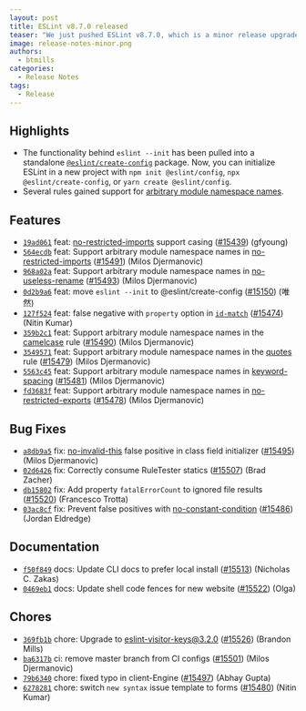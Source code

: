 ```yaml
---
layout: post
title: ESLint v8.7.0 released
teaser: "We just pushed ESLint v8.7.0, which is a minor release upgrade of ESLint. This release adds some new features and fixes several bugs found in the previous release."
image: release-notes-minor.png
authors:
  - btmills
categories:
  - Release Notes
tags:
  - Release
---
```


## Highlights

* The functionality behind `eslint --init` has been pulled into a standalone [`@eslint/create-config`](https://github.com/eslint/create-config) package. Now, you can initialize ESLint in a new project with `npm init @eslint/config`, `npx @eslint/create-config`, or `yarn create @eslint/config`.
* Several rules gained support for [arbitrary module namespace names](https://github.com/tc39/ecma262/pull/2154).

## Features

* [`19ad061`](https://github.com/eslint/eslint/commit/19ad061290e1e97f760cfdce90a651cea9042c32) feat: [no-restricted-imports](/docs/rules/no-restricted-imports) support casing ([#15439](https://github.com/eslint/eslint/issues/15439)) (gfyoung)
* [`564ecdb`](https://github.com/eslint/eslint/commit/564ecdb992c6e236fa3ca903f8b2a645afc32d7e) feat: Support arbitrary module namespace names in [no-restricted-imports](/docs/rules/no-restricted-imports) ([#15491](https://github.com/eslint/eslint/issues/15491)) (Milos Djermanovic)
* [`968a02a`](https://github.com/eslint/eslint/commit/968a02af455f76446269afe07191c6aa37d44a88) feat: Support arbitrary module namespace names in [no-useless-rename](/docs/rules/no-useless-rename) ([#15493](https://github.com/eslint/eslint/issues/15493)) (Milos Djermanovic)
* [`0d2b9a6`](https://github.com/eslint/eslint/commit/0d2b9a6dfa544f7ab084425eafc90a90aa14bcae) feat: move `eslint --init` to @eslint/create-config ([#15150](https://github.com/eslint/eslint/issues/15150)) (唯然)
* [`127f524`](https://github.com/eslint/eslint/commit/127f524337f92dd72d36e71e646c91c9715ad444) feat: false negative with `property` option in [`id-match`](/docs/rules/id-match) ([#15474](https://github.com/eslint/eslint/issues/15474)) (Nitin Kumar)
* [`359b2c1`](https://github.com/eslint/eslint/commit/359b2c18233cb48f7dae9433a877e5727fab3411) feat: Support arbitrary module namespace names in the [camelcase](/docs/rules/camelcase) rule ([#15490](https://github.com/eslint/eslint/issues/15490)) (Milos Djermanovic)
* [`3549571`](https://github.com/eslint/eslint/commit/3549571702dc3e0d9a4d3de615adb6abb13859c4) feat: Support arbitrary module namespace names in the [quotes](/docs/rules/quotes) rule ([#15479](https://github.com/eslint/eslint/issues/15479)) (Milos Djermanovic)
* [`5563c45`](https://github.com/eslint/eslint/commit/5563c454901aafd54e01521e923cdcbaf051b08d) feat: Support arbitrary module namespace names in [keyword-spacing](/docs/rules/keyword-spacing) ([#15481](https://github.com/eslint/eslint/issues/15481)) (Milos Djermanovic)
* [`fd3683f`](https://github.com/eslint/eslint/commit/fd3683f2f5ead78a2444163cab6849784a966a0a) feat: Support arbitrary module namespace names in [no-restricted-exports](/docs/rules/no-restricted-exports) ([#15478](https://github.com/eslint/eslint/issues/15478)) (Milos Djermanovic)

## Bug Fixes

* [`a8db9a5`](https://github.com/eslint/eslint/commit/a8db9a597672d3f9122f1cc8de8dfeb6a7f6aeac) fix: [no-invalid-this](/docs/rules/no-invalid-this) false positive in class field initializer ([#15495](https://github.com/eslint/eslint/issues/15495)) (Milos Djermanovic)
* [`02d6426`](https://github.com/eslint/eslint/commit/02d642690282189664b9551e02fb7ff0e4b5c4fb) fix: Correctly consume RuleTester statics ([#15507](https://github.com/eslint/eslint/issues/15507)) (Brad Zacher)
* [`db15802`](https://github.com/eslint/eslint/commit/db15802ec4d129c89e563a4bf43ec610292695ab) fix: Add property `fatalErrorCount` to ignored file results ([#15520](https://github.com/eslint/eslint/issues/15520)) (Francesco Trotta)
* [`03ac8cf`](https://github.com/eslint/eslint/commit/03ac8cfc773279c01a62897692160f9a883ff4f5) fix: Prevent false positives with [no-constant-condition](/docs/rules/no-constant-condition) ([#15486](https://github.com/eslint/eslint/issues/15486)) (Jordan Eldredge)

## Documentation

* [`f50f849`](https://github.com/eslint/eslint/commit/f50f849d2d2d92f28a944846cda209eaf624b9f4) docs: Update CLI docs to prefer local install ([#15513](https://github.com/eslint/eslint/issues/15513)) (Nicholas C. Zakas)
* [`0469eb1`](https://github.com/eslint/eslint/commit/0469eb1028e82e71a2da8608a1b8864dc3f47f24) docs: Update shell code fences for new website ([#15522](https://github.com/eslint/eslint/issues/15522)) (Olga)

## Chores

* [`369fb1b`](https://github.com/eslint/eslint/commit/369fb1b066279d761e59502111c2580834a41648) chore: Upgrade to eslint-visitor-keys@3.2.0 ([#15526](https://github.com/eslint/eslint/issues/15526)) (Brandon Mills)
* [`ba6317b`](https://github.com/eslint/eslint/commit/ba6317b4031c9f782b317bd1d9913e70b5625f28) ci: remove master branch from CI configs ([#15501](https://github.com/eslint/eslint/issues/15501)) (Milos Djermanovic)
* [`79b6340`](https://github.com/eslint/eslint/commit/79b6340d6ced0ad62628de6e51dce18d50a5be9f) chore: fixed typo in client-Engine ([#15497](https://github.com/eslint/eslint/issues/15497)) (Abhay Gupta)
* [`6278281`](https://github.com/eslint/eslint/commit/6278281fab5e1a9623c32ace62a050561e1c0a21) chore: switch `new syntax` issue template to forms ([#15480](https://github.com/eslint/eslint/issues/15480)) (Nitin Kumar)
